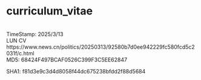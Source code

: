 # curriculum_vitae
<br>
TimeStamp: 2025/3/13<br>
LUN CV<br>
https://www.news.cn/politics/20250313/92580b7d0ee942229fc580fcd5c2031f/c.html<br>
MD5: 68424F497BCAF0526C399F3C5EE62847

SHA1:
f81d3e9c3d4d8058f44dc675238bfdd2f88d5684
